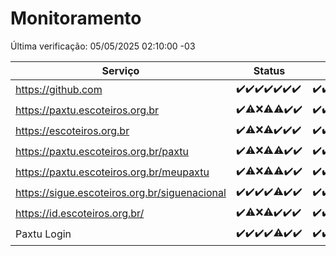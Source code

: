 # Monitoramento

Última verificação: 05/05/2025 02:10:00 -03

|Serviço|Status|Últimas 24h|
|---|---|---|
|https://github.com|<span title="2025-04-28: OK=22">✔️</span><span title="2025-04-29: OK=23">✔️</span><span title="2025-04-30: OK=23">✔️</span><span title="2025-05-01: OK=23">✔️</span><span title="2025-05-02: OK=23">✔️</span><span title="2025-05-03: OK=23">✔️</span><span title="2025-05-04: OK=5">✔️</span>|<span title="04/05/2025 03:12:00 -03 : 200">✔️</span><span title="04/05/2025 04:08:00 -03 : 200">✔️</span><span title="04/05/2025 05:11:00 -03 : 200">✔️</span><span title="04/05/2025 06:08:00 -03 : 200">✔️</span><span title="04/05/2025 07:09:00 -03 : 200">✔️</span><span title="04/05/2025 08:06:00 -03 : 200">✔️</span><span title="04/05/2025 09:15:00 -03 : 200">✔️</span><span title="04/05/2025 10:17:00 -03 : 200">✔️</span><span title="04/05/2025 11:07:00 -03 : 200">✔️</span><span title="04/05/2025 12:08:00 -03 : 200">✔️</span><span title="04/05/2025 13:09:00 -03 : 200">✔️</span><span title="04/05/2025 14:07:00 -03 : 200">✔️</span><span title="04/05/2025 15:11:00 -03 : 200">✔️</span><span title="04/05/2025 16:06:00 -03 : 200">✔️</span><span title="04/05/2025 17:09:00 -03 : 200">✔️</span><span title="04/05/2025 18:07:00 -03 : 200">✔️</span><span title="04/05/2025 19:08:00 -03 : 200">✔️</span><span title="04/05/2025 20:08:00 -03 : 200">✔️</span><span title="04/05/2025 21:50:00 -03 : 200">✔️</span><span title="04/05/2025 23:28:00 -03 : 200">✔️</span><span title="05/05/2025 00:36:00 -03 : 200">✔️</span><span title="05/05/2025 01:13:00 -03 : 200">✔️</span><span title="05/05/2025 02:10:00 -03 : 200">✔️</span>|
|https://paxtu.escoteiros.org.br|<span title="2025-04-28: OK=22">✔️</span><span title="2025-04-29: OK=21, Falhas=2">⚠️</span><span title="2025-04-30: Falhas=23">❌</span><span title="2025-05-01: OK=11, Falhas=12">⚠️</span><span title="2025-05-02: OK=22, Falhas=1">⚠️</span><span title="2025-05-03: OK=23">✔️</span><span title="2025-05-04: OK=5">✔️</span>|<span title="04/05/2025 03:12:00 -03 : 200">✔️</span><span title="04/05/2025 04:08:00 -03 : 200">✔️</span><span title="04/05/2025 05:11:00 -03 : 200">✔️</span><span title="04/05/2025 06:08:00 -03 : 200">✔️</span><span title="04/05/2025 07:09:00 -03 : 200">✔️</span><span title="04/05/2025 08:06:00 -03 : 200">✔️</span><span title="04/05/2025 09:15:00 -03 : 200">✔️</span><span title="04/05/2025 10:17:00 -03 : 200">✔️</span><span title="04/05/2025 11:07:00 -03 : 200">✔️</span><span title="04/05/2025 12:08:00 -03 : 200">✔️</span><span title="04/05/2025 13:09:00 -03 : 200">✔️</span><span title="04/05/2025 14:07:00 -03 : 200">✔️</span><span title="04/05/2025 15:11:00 -03 : 200">✔️</span><span title="04/05/2025 16:06:00 -03 : 200">✔️</span><span title="04/05/2025 17:09:00 -03 : 200">✔️</span><span title="04/05/2025 18:07:00 -03 : 200">✔️</span><span title="04/05/2025 19:08:00 -03 : 200">✔️</span><span title="04/05/2025 20:08:00 -03 : 200">✔️</span><span title="04/05/2025 21:50:00 -03 : 200">✔️</span><span title="04/05/2025 23:28:00 -03 : 200">✔️</span><span title="05/05/2025 00:36:00 -03 : 200">✔️</span><span title="05/05/2025 01:13:00 -03 : 200">✔️</span><span title="05/05/2025 02:10:00 -03 : 200">✔️</span>|
|https://escoteiros.org.br|<span title="2025-04-28: OK=22">✔️</span><span title="2025-04-29: OK=22, Falhas=1">⚠️</span><span title="2025-04-30: Falhas=23">❌</span><span title="2025-05-01: OK=10, Falhas=13">⚠️</span><span title="2025-05-02: OK=23">✔️</span><span title="2025-05-03: OK=23">✔️</span><span title="2025-05-04: OK=5">✔️</span>|<span title="04/05/2025 03:12:00 -03 : 200">✔️</span><span title="04/05/2025 04:08:00 -03 : 200">✔️</span><span title="04/05/2025 05:11:00 -03 : 200">✔️</span><span title="04/05/2025 06:08:00 -03 : 200">✔️</span><span title="04/05/2025 07:09:00 -03 : 200">✔️</span><span title="04/05/2025 08:06:00 -03 : 200">✔️</span><span title="04/05/2025 09:15:00 -03 : 200">✔️</span><span title="04/05/2025 10:17:00 -03 : 200">✔️</span><span title="04/05/2025 11:07:00 -03 : 200">✔️</span><span title="04/05/2025 12:08:00 -03 : 200">✔️</span><span title="04/05/2025 13:09:00 -03 : 200">✔️</span><span title="04/05/2025 14:07:00 -03 : 200">✔️</span><span title="04/05/2025 15:11:00 -03 : 200">✔️</span><span title="04/05/2025 16:06:00 -03 : 200">✔️</span><span title="04/05/2025 17:09:00 -03 : 200">✔️</span><span title="04/05/2025 18:07:00 -03 : 200">✔️</span><span title="04/05/2025 19:08:00 -03 : 200">✔️</span><span title="04/05/2025 20:08:00 -03 : 200">✔️</span><span title="04/05/2025 21:50:00 -03 : 200">✔️</span><span title="04/05/2025 23:28:00 -03 : 200">✔️</span><span title="05/05/2025 00:36:00 -03 : 200">✔️</span><span title="05/05/2025 01:13:00 -03 : 200">✔️</span><span title="05/05/2025 02:10:00 -03 : 200">✔️</span>|
|https://paxtu.escoteiros.org.br/paxtu|<span title="2025-04-28: OK=22">✔️</span><span title="2025-04-29: OK=22, Falhas=1">⚠️</span><span title="2025-04-30: Falhas=23">❌</span><span title="2025-05-01: OK=12, Falhas=11">⚠️</span><span title="2025-05-02: OK=22, Falhas=1">⚠️</span><span title="2025-05-03: OK=23">✔️</span><span title="2025-05-04: OK=5">✔️</span>|<span title="04/05/2025 03:12:00 -03 : 200">✔️</span><span title="04/05/2025 04:08:00 -03 : 200">✔️</span><span title="04/05/2025 05:11:00 -03 : 200">✔️</span><span title="04/05/2025 06:09:00 -03 : 200">✔️</span><span title="04/05/2025 07:09:00 -03 : 200">✔️</span><span title="04/05/2025 08:06:00 -03 : 200">✔️</span><span title="04/05/2025 09:15:00 -03 : 200">✔️</span><span title="04/05/2025 10:17:00 -03 : 200">✔️</span><span title="04/05/2025 11:07:00 -03 : 200">✔️</span><span title="04/05/2025 12:08:00 -03 : 200">✔️</span><span title="04/05/2025 13:09:00 -03 : 200">✔️</span><span title="04/05/2025 14:07:00 -03 : 200">✔️</span><span title="04/05/2025 15:11:00 -03 : 200">✔️</span><span title="04/05/2025 16:06:00 -03 : 200">✔️</span><span title="04/05/2025 17:09:00 -03 : 200">✔️</span><span title="04/05/2025 18:07:00 -03 : 200">✔️</span><span title="04/05/2025 19:08:00 -03 : 200">✔️</span><span title="04/05/2025 20:08:00 -03 : 200">✔️</span><span title="04/05/2025 21:50:00 -03 : 200">✔️</span><span title="04/05/2025 23:28:00 -03 : 200">✔️</span><span title="05/05/2025 00:36:00 -03 : 200">✔️</span><span title="05/05/2025 01:13:00 -03 : 200">✔️</span><span title="05/05/2025 02:10:00 -03 : 200">✔️</span>|
|https://paxtu.escoteiros.org.br/meupaxtu|<span title="2025-04-28: OK=22">✔️</span><span title="2025-04-29: OK=22, Falhas=1">⚠️</span><span title="2025-04-30: Falhas=23">❌</span><span title="2025-05-01: OK=9, Falhas=14">⚠️</span><span title="2025-05-02: OK=22, Falhas=1">⚠️</span><span title="2025-05-03: OK=23">✔️</span><span title="2025-05-04: OK=5">✔️</span>|<span title="04/05/2025 03:12:00 -03 : 200">✔️</span><span title="04/05/2025 04:08:00 -03 : 200">✔️</span><span title="04/05/2025 05:11:00 -03 : 200">✔️</span><span title="04/05/2025 06:09:00 -03 : 200">✔️</span><span title="04/05/2025 07:09:00 -03 : 200">✔️</span><span title="04/05/2025 08:06:00 -03 : 200">✔️</span><span title="04/05/2025 09:15:00 -03 : 200">✔️</span><span title="04/05/2025 10:17:00 -03 : 200">✔️</span><span title="04/05/2025 11:07:00 -03 : 200">✔️</span><span title="04/05/2025 12:08:00 -03 : 200">✔️</span><span title="04/05/2025 13:09:00 -03 : 200">✔️</span><span title="04/05/2025 14:07:00 -03 : 200">✔️</span><span title="04/05/2025 15:11:00 -03 : 200">✔️</span><span title="04/05/2025 16:06:00 -03 : 200">✔️</span><span title="04/05/2025 17:09:00 -03 : 200">✔️</span><span title="04/05/2025 18:07:00 -03 : 200">✔️</span><span title="04/05/2025 19:08:00 -03 : 200">✔️</span><span title="04/05/2025 20:08:00 -03 : 200">✔️</span><span title="04/05/2025 21:50:00 -03 : 200">✔️</span><span title="04/05/2025 23:29:00 -03 : 200">✔️</span><span title="05/05/2025 00:36:00 -03 : 200">✔️</span><span title="05/05/2025 01:13:00 -03 : 200">✔️</span><span title="05/05/2025 02:10:00 -03 : 200">✔️</span>|
|https://sigue.escoteiros.org.br/siguenacional|<span title="2025-04-28: OK=22">✔️</span><span title="2025-04-29: OK=23">✔️</span><span title="2025-04-30: OK=23">✔️</span><span title="2025-05-01: OK=23">✔️</span><span title="2025-05-02: OK=22, Falhas=1">⚠️</span><span title="2025-05-03: OK=23">✔️</span><span title="2025-05-04: OK=5">✔️</span>|<span title="04/05/2025 03:12:00 -03 : 200">✔️</span><span title="04/05/2025 04:08:00 -03 : 200">✔️</span><span title="04/05/2025 05:11:00 -03 : 200">✔️</span><span title="04/05/2025 06:09:00 -03 : 200">✔️</span><span title="04/05/2025 07:09:00 -03 : 200">✔️</span><span title="04/05/2025 08:06:00 -03 : 200">✔️</span><span title="04/05/2025 09:15:00 -03 : 200">✔️</span><span title="04/05/2025 10:17:00 -03 : 200">✔️</span><span title="04/05/2025 11:07:00 -03 : 200">✔️</span><span title="04/05/2025 12:08:00 -03 : 200">✔️</span><span title="04/05/2025 13:09:00 -03 : 200">✔️</span><span title="04/05/2025 14:07:00 -03 : 200">✔️</span><span title="04/05/2025 15:11:00 -03 : 200">✔️</span><span title="04/05/2025 16:06:00 -03 : 200">✔️</span><span title="04/05/2025 17:09:00 -03 : 200">✔️</span><span title="04/05/2025 18:07:00 -03 : 200">✔️</span><span title="04/05/2025 19:08:00 -03 : 200">✔️</span><span title="04/05/2025 20:08:00 -03 : 200">✔️</span><span title="04/05/2025 21:50:00 -03 : 200">✔️</span><span title="04/05/2025 23:29:00 -03 : 200">✔️</span><span title="05/05/2025 00:36:00 -03 : 200">✔️</span><span title="05/05/2025 01:13:00 -03 : 200">✔️</span><span title="05/05/2025 02:10:00 -03 : 200">✔️</span>|
|https://id.escoteiros.org.br/|<span title="2025-04-28: OK=22">✔️</span><span title="2025-04-29: OK=22, Falhas=1">⚠️</span><span title="2025-04-30: Falhas=23">❌</span><span title="2025-05-01: OK=10, Falhas=13">⚠️</span><span title="2025-05-02: OK=23">✔️</span><span title="2025-05-03: OK=23">✔️</span><span title="2025-05-04: OK=5">✔️</span>|<span title="04/05/2025 03:12:00 -03 : 200">✔️</span><span title="04/05/2025 04:08:00 -03 : 200">✔️</span><span title="04/05/2025 05:11:00 -03 : 200">✔️</span><span title="04/05/2025 06:09:00 -03 : 200">✔️</span><span title="04/05/2025 07:09:00 -03 : 200">✔️</span><span title="04/05/2025 08:06:00 -03 : 200">✔️</span><span title="04/05/2025 09:15:00 -03 : 200">✔️</span><span title="04/05/2025 10:17:00 -03 : 200">✔️</span><span title="04/05/2025 11:07:00 -03 : 200">✔️</span><span title="04/05/2025 12:08:00 -03 : 200">✔️</span><span title="04/05/2025 13:09:00 -03 : 200">✔️</span><span title="04/05/2025 14:07:00 -03 : 200">✔️</span><span title="04/05/2025 15:11:00 -03 : 200">✔️</span><span title="04/05/2025 16:06:00 -03 : 200">✔️</span><span title="04/05/2025 17:09:00 -03 : 200">✔️</span><span title="04/05/2025 18:07:00 -03 : 200">✔️</span><span title="04/05/2025 19:08:00 -03 : 200">✔️</span><span title="04/05/2025 20:08:00 -03 : 200">✔️</span><span title="04/05/2025 21:50:00 -03 : 200">✔️</span><span title="04/05/2025 23:29:00 -03 : 200">✔️</span><span title="05/05/2025 00:36:00 -03 : 200">✔️</span><span title="05/05/2025 01:13:00 -03 : 200">✔️</span><span title="05/05/2025 02:10:00 -03 : 200">✔️</span>|
|Paxtu Login|<span title="2025-04-28: OK=22">✔️</span><span title="2025-04-29: OK=23">✔️</span><span title="2025-04-30: OK=23">✔️</span><span title="2025-05-01: OK=23">✔️</span><span title="2025-05-02: OK=22, Falhas=1">⚠️</span><span title="2025-05-03: OK=23">✔️</span><span title="2025-05-04: OK=5">✔️</span>|<span title="04/05/2025 03:12:00 -03 : 200">✔️</span><span title="04/05/2025 04:08:00 -03 : 200">✔️</span><span title="04/05/2025 05:11:00 -03 : 200">✔️</span><span title="04/05/2025 06:09:00 -03 : 200">✔️</span><span title="04/05/2025 07:09:00 -03 : 200">✔️</span><span title="04/05/2025 08:06:00 -03 : 200">✔️</span><span title="04/05/2025 09:15:00 -03 : 200">✔️</span><span title="04/05/2025 10:17:00 -03 : 200">✔️</span><span title="04/05/2025 11:07:00 -03 : 200">✔️</span><span title="04/05/2025 12:08:00 -03 : 200">✔️</span><span title="04/05/2025 13:09:00 -03 : 200">✔️</span><span title="04/05/2025 14:07:00 -03 : 200">✔️</span><span title="04/05/2025 15:11:00 -03 : 200">✔️</span><span title="04/05/2025 16:06:00 -03 : 200">✔️</span><span title="04/05/2025 17:09:00 -03 : 200">✔️</span><span title="04/05/2025 18:07:00 -03 : 200">✔️</span><span title="04/05/2025 19:08:00 -03 : 200">✔️</span><span title="04/05/2025 20:08:00 -03 : 200">✔️</span><span title="04/05/2025 21:50:00 -03 : 200">✔️</span><span title="04/05/2025 23:29:00 -03 : 200">✔️</span><span title="05/05/2025 00:36:00 -03 : 200">✔️</span><span title="05/05/2025 01:13:00 -03 : 200">✔️</span><span title="05/05/2025 02:10:00 -03 : 200">✔️</span>|
